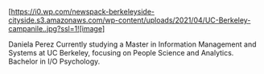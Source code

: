 [https://i0.wp.com/newspack-berkeleyside-cityside.s3.amazonaws.com/wp-content/uploads/2021/04/UC-Berkeley-campanile..jpg?ssl=1![image]

Daniela Perez
Currently studying a Master in Information Management and Systems at UC Berkeley, focusing on People Science and Analytics.
Bachelor in I/O Psychology.



